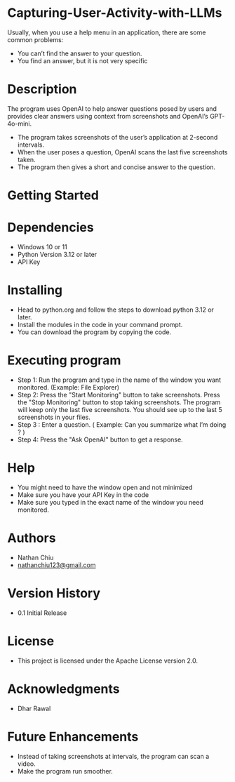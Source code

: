  # Capturing-User-Activity-with-LLMs
Usually, when you use a help menu in an application, there are some common problems: 
- You can’t find the answer to your question.
- You find an answer, but it is not very specific
# Description
The program uses OpenAI to help answer questions posed by users and provides clear answers using context from screenshots and OpenAI’s GPT-4o-mini.
- The program takes screenshots of the user’s application at 2-second intervals.
- When the user poses a question, OpenAI scans the last five screenshots taken. 
- The program then gives a short and concise answer to the question.
# Getting Started
# Dependencies
- Windows 10 or 11
- Python Version 3.12 or later
- API Key
# Installing
- Head to python.org and follow the steps to download python 3.12 or later.
- Install the modules in the code in your command prompt.
- You can download the program by copying the code.
# Executing program
- Step 1: Run the program and type in the name of the window you want monitored. (Example: File Explorer)
- Step 2: Press the "Start Monitoring" button to take screenshots. Press the "Stop Monitoring" button to stop taking screenshots. The program will keep only the last five 
  screenshots. You should see up to the last 5 screenshots in your files.
- Step 3 : Enter a question. ( Example: Can you summarize what I’m doing ? )
- Step 4: Press the "Ask OpenAI" button to get a response.
# Help
- You might need to have the window open and not minimized
- Make sure you have your API Key in the code
- Make sure you typed in the exact name of the window you need monitored.

# Authors
- Nathan Chiu
- nathanchiu123@gmail.com
# Version History
- 0.1
   Initial Release
# License
- This project is licensed under the Apache License version 2.0.
# Acknowledgments
- Dhar Rawal
# Future Enhancements
- Instead of taking screenshots at intervals, the program can scan a video.
- Make the program run smoother.
